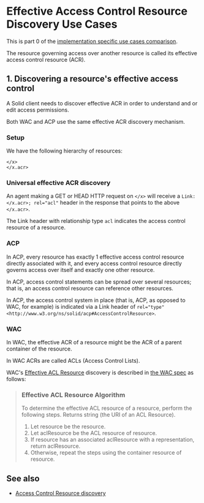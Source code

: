 # Effective Access Control Resource Discovery Use Cases

This is part 0 of the [implementation specific use cases comparison](./use-cases.md).

The resource governing access over another resource is called its effective access control resource (ACR).

## 1. Discovering a resource's effective access control

A Solid client needs to discover effective ACR in order to understand and or edit access permissions.

Both WAC and ACP use the same effective ACR discovery mechanism.

### Setup

We have the following hierarchy of resources:

```
</x>
</x.acr>
```

### Universal effective ACR discovery

An agent making a GET or HEAD HTTP request on `</x>` will receive a `Link: </x.acr>; rel="acl"` header in the response that points to the above `</x.acr>`.

The Link header with relationship type `acl` indicates the access control resource of a resource.

### ACP

In ACP, every resource has exactly 1 effective access control resource directly associated with it, and every access control resource directly governs access over itself and exactly one other resource.

In ACP, access control statements can be spread over several resources; that is, an access control resource can reference other resources.

In ACP, the access control system in place (that is, ACP, as opposed to WAC, for example) is indicated via a Link header of `rel="type"` `<http://www.w3.org/ns/solid/acp#AccessControlResource>`.

### WAC

In WAC, the effective ACR of a resource might be the ACR of a parent container of the resource.

In WAC ACRs are called ACLs (Access Control Lists).

WAC's [Effective ACL Resource](https://solid.github.io/web-access-control-spec/#effective-acl-resource) discovery is described in [the WAC spec](https://solid.github.io/web-access-control-spec/) as follows:

> ### Effective ACL Resource Algorithm
> To determine the effective ACL resource of a resource, perform the following steps. Returns string (the URI of an ACL Resource).
>
> 1. Let resource be the resource.
> 2. Let aclResource be the ACL resource of resource.
> 3. If resource has an associated aclResource with a representation, return aclResource.
> 4. Otherwise, repeat the steps using the container resource of resource.



## See also

- [Access Control Resource discovery](https://github.com/solid/authorization-panel/issues/228)
